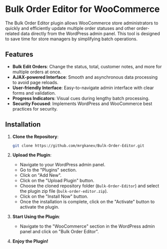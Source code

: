 # Bulk Order Editor for WooCommerce

The Bulk Order Editor plugin allows WooCommerce store administrators to quickly and efficiently update multiple order statuses and other order-related data directly from the WordPress admin panel. This tool is designed to save time for store managers by simplifying batch operations.

## Features

- **Bulk Edit Orders**: Change the status, total, customer notes, and more for multiple orders at once.
- **AJAX-powered Interface**: Smooth and asynchronous data processing to avoid page reloads.
- **User-friendly Interface**: Easy-to-navigate admin interface with clear forms and validation.
- **Progress Indicators**: Visual cues during lengthy batch processing.
- **Security Focused**: Implements WordPress and WooCommerce best practices for security.

## Installation

1. **Clone the Repository**:

    ```bash
    git clone https://github.com/mrgkanev/Bulk-Order-Editor.git
    ```

2. **Upload the Plugin**:
    - Navigate to your WordPress admin panel.
    - Go to the "Plugins" section.
    - Click on "Add New".
    - Click on the "Upload Plugin" button.
    - Choose the cloned repository folder (`Bulk-Order-Editor`) and select the plugin zip file (`bulk-order-editor.zip`).
    - Click on the "Install Now" button.
    - Once the installation is complete, click on the "Activate" button to activate the plugin.

3. **Start Using the Plugin**:
    - Navigate to the "WooCommerce" section in the WordPress admin panel and click on "Bulk Order Editor".

4. **Enjoy the Plugin!**